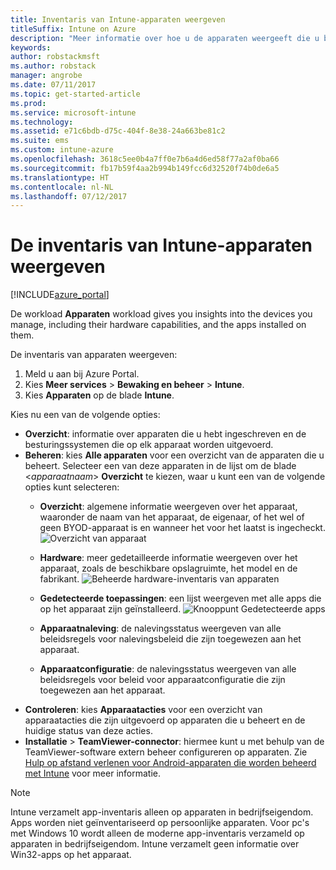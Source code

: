 ```yaml
---
title: Inventaris van Intune-apparaten weergeven
titleSuffix: Intune on Azure
description: "Meer informatie over hoe u de apparaten weergeeft die u beheert met Intune en over de hardware en geïnstalleerde apps."
keywords: 
author: robstackmsft
ms.author: robstack
manager: angrobe
ms.date: 07/11/2017
ms.topic: get-started-article
ms.prod: 
ms.service: microsoft-intune
ms.technology: 
ms.assetid: e71c6bdb-d75c-404f-8e38-24a663be81c2
ms.suite: ems
ms.custom: intune-azure
ms.openlocfilehash: 3618c5ee0b4a7ff0e7b6a4d6ed58f77a2af0ba66
ms.sourcegitcommit: fb17b59f4aa2b994b149fcc6d32520f74b0de6a5
ms.translationtype: HT
ms.contentlocale: nl-NL
ms.lasthandoff: 07/12/2017
---
```

# <a name="how-to-view-intune-device-inventory"></a>De inventaris van Intune-apparaten weergeven


[!INCLUDE[azure_portal](./includes/azure_portal.md)]

De workload **Apparaten** workload gives you insights into the devices you manage, including their hardware capabilities, and the apps installed on them. 

De inventaris van apparaten weergeven:

1. Meld u aan bij Azure Portal.
2. Kies **Meer services** > **Bewaking en beheer** > **Intune**.
3. Kies **Apparaten** op de blade **Intune**.

Kies nu een van de volgende opties:

- **Overzicht**: informatie over apparaten die u hebt ingeschreven en de besturingssystemen die op elk apparaat worden uitgevoerd.
- **Beheren**: kies **Alle apparaten** voor een overzicht van de apparaten die u beheert.
    Selecteer een van deze apparaten in de lijst om de blade <*apparaatnaam*> **Overzicht** te kiezen, waar u kunt een van de volgende opties kunt selecteren:
    - **Overzicht**: algemene informatie weergeven over het apparaat, waaronder de naam van het apparaat, de eigenaar, of het wel of geen BYOD-apparaat is en wanneer het voor het laatst is ingecheckt.
    ![Overzicht van apparaat](./media/device-overview.png)
    - **Hardware**: meer gedetailleerde informatie weergeven over het apparaat, zoals de beschikbare opslagruimte, het model en de fabrikant.
    ![Beheerde hardware-inventaris van apparaten](./media/hardware-inventory.png)
    - **Gedetecteerde toepassingen**: een lijst weergeven met alle apps die op het apparaat zijn geïnstalleerd.
    ![Knooppunt Gedetecteerde apps](./media/detected-applications.png)
    


    - **Apparaatnaleving**: de nalevingsstatus weergeven van alle beleidsregels voor nalevingsbeleid die zijn toegewezen aan het apparaat.
    - **Apparaatconfiguratie**: de nalevingsstatus weergeven van alle beleidsregels voor beleid voor apparaatconfiguratie die zijn toegewezen aan het apparaat.
- **Controleren**: kies **Apparaatacties** voor een overzicht van apparaatacties die zijn uitgevoerd op apparaten die u beheert en de huidige status van deze acties.
- **Installatie** > **TeamViewer-connector**: hiermee kunt u met behulp van de TeamViewer-software extern beheer configureren op apparaten. Zie [Hulp op afstand verlenen voor Android-apparaten die worden beheerd met Intune](/intune/device-profile-android-teamviewer) voor meer informatie.

>[!NOTE]
> Intune verzamelt app-inventaris alleen op apparaten in bedrijfseigendom. Apps worden niet geïnventariseerd op persoonlijke apparaten. Voor pc's met Windows 10 wordt alleen de moderne app-inventaris verzameld op apparaten in bedrijfseigendom. Intune verzamelt geen informatie over Win32-apps op het apparaat.
